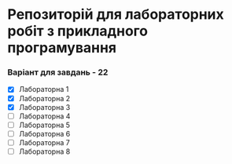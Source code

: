 # Репозиторій для лабораторних робіт з прикладного програмування
### Варіант для завдань - 22
- [x] Лабораторна 1
- [x] Лабораторна 2
- [x] Лабораторна 3
- [ ] Лабораторна 4
- [ ] Лабораторна 5
- [ ] Лабораторна 6
- [ ] Лабораторна 7
- [ ] Лабораторна 8
